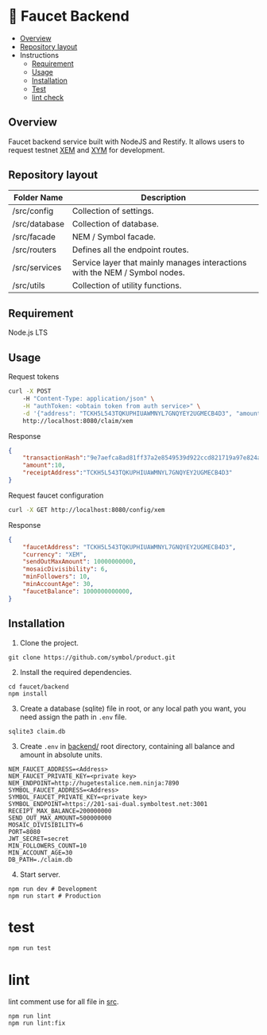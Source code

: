 # :potable_water: Faucet Backend

- [Overview](#overview)
- [Repository layout](#repository-layout)
- Instructions
    - [Requirement](#requirement)
    - [Usage](#usage)
    - [Installation](#installation)
    - [Test](#test)
    - [lint check](#lint)

## Overview

Faucet backend service built with NodeJS and Restify. It allows users to request testnet [XEM](https://testnet-explorer.nemtool.com) and [XYM](https://testnet.symbol.fyi) for development.

## Repository layout

| Folder Name | Description |
| -------------|--------------|
| /src/config | Collection of settings. |
| /src/database | Collection of database. |
| /src/facade | NEM / Symbol facade. |
| /src/routers | Defines all the endpoint routes. |
| /src/services | Service layer that mainly manages interactions with the NEM / Symbol nodes. |
| /src/utils | Collection of utility functions. |

## Requirement

Node.js LTS

## Usage

Request tokens

``` bash
curl -X POST
    -H "Content-Type: application/json" \
    -H "authToken: <obtain token from auth service>" \
    -d '{"address": "TCKH5L543TQKUPHIUAWMNYL7GNQYEY2UGMECB4D3", "amount": 10}' \
    http://localhost:8080/claim/xem
```

Response

```json
{
    "transactionHash":"9e7aefca8ad81ff37a2e8549539d922ccd821719a97e824a58814c3032f4dd85",
    "amount":10,
    "receiptAddress":"TCKH5L543TQKUPHIUAWMNYL7GNQYEY2UGMECB4D3"
}
```

Request faucet configuration

``` bash
curl -X GET http://localhost:8080/config/xem
```

Response

```json
{
    "faucetAddress": "TCKH5L543TQKUPHIUAWMNYL7GNQYEY2UGMECB4D3",
    "currency": "XEM",
    "sendOutMaxAmount": 10000000000,
    "mosaicDivisibility": 6,
    "minFollowers": 10,
    "minAccountAge": 30,
    "faucetBalance": 1000000000000,
}
```

## Installation

1. Clone the project.

```
git clone https://github.com/symbol/product.git
```

2. Install the required dependencies.

```
cd faucet/backend
npm install
```

3. Create a database (sqlite) file in root, or any local path you want, you need assign the path in `.env` file.

```
sqlite3 claim.db
```

3. Create `.env` in [backend/](/backend/) root directory, containing all balance and amount in absolute units.

```env
NEM_FAUCET_ADDRESS=<Address>
NEM_FAUCET_PRIVATE_KEY=<private key>
NEM_ENDPOINT=http://hugetestalice.nem.ninja:7890
SYMBOL_FAUCET_ADDRESS=<Address>
SYMBOL_FAUCET_PRIVATE_KEY=<private key>
SYMBOL_ENDPOINT=https://201-sai-dual.symboltest.net:3001
RECEIPT_MAX_BALANCE=200000000
SEND_OUT_MAX_AMOUNT=500000000
MOSAIC_DIVISIBILITY=6
PORT=8080
JWT_SECRET=secret
MIN_FOLLOWERS_COUNT=10
MIN_ACCOUNT_AGE=30
DB_PATH=./claim.db
```

4. Start server.

```shell
npm run dev # Development
npm run start # Production
```

# test

```
npm run test
```

# lint

lint comment use for all file in [src](/backend/src/).
```
npm run lint
npm run lint:fix
```